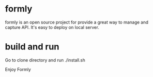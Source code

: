 # formly

formly is an open source project for provide a great way to manage and capture API. It's easy to deploy on local server.


# build and run

Go to clone directory and run ./install.sh

Enjoy Formly
